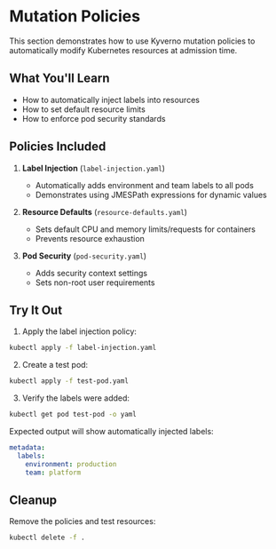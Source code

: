 # Mutation Policies

This section demonstrates how to use Kyverno mutation policies to automatically modify Kubernetes resources at admission time.

## What You'll Learn

- How to automatically inject labels into resources
- How to set default resource limits
- How to enforce pod security standards

## Policies Included

1. **Label Injection** (`label-injection.yaml`)
   - Automatically adds environment and team labels to all pods
   - Demonstrates using JMESPath expressions for dynamic values

2. **Resource Defaults** (`resource-defaults.yaml`)
   - Sets default CPU and memory limits/requests for containers
   - Prevents resource exhaustion

3. **Pod Security** (`pod-security.yaml`)
   - Adds security context settings
   - Sets non-root user requirements

## Try It Out

1. Apply the label injection policy:
```bash
kubectl apply -f label-injection.yaml
```

2. Create a test pod:
```bash
kubectl apply -f test-pod.yaml
```

3. Verify the labels were added:
```bash
kubectl get pod test-pod -o yaml
```

Expected output will show automatically injected labels:
```yaml
metadata:
  labels:
    environment: production
    team: platform
```

## Cleanup

Remove the policies and test resources:
```bash
kubectl delete -f .
``` 